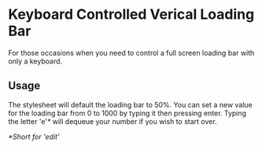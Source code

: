 # Keyboard Controlled Verical Loading Bar

For those occasions when you need to control a full screen loading bar with only a keyboard.

## Usage

The stylesheet will default the loading bar to 50%. You can set a new value for the loading bar from 0 to 1000 by typing it then pressing enter. Typing the letter 'e'_*_ will dequeue your number if you wish to start over.


_*Short for 'edit'_
